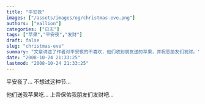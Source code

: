```yaml
---
title: "平安夜"
images: ["/assets/images/og/christmas-eve.png"]
authors: ["eallion"]
categories: ["日志"]
tags: ["苹果","平安夜","发财"]
draft: false
slug: "christmas-eve"
summary: "文章讲述了作者对平安夜的不喜欢，他们收到朋友送的苹果，并祝愿朋友们发财。"
date: "2008-10-24 21:33:25"
lastmod: "2008-10-24 21:33:25"
---
```


平安夜了...
不想过这种节...

他们送我苹果吃...
上帝保佑我朋友们发财吧...
